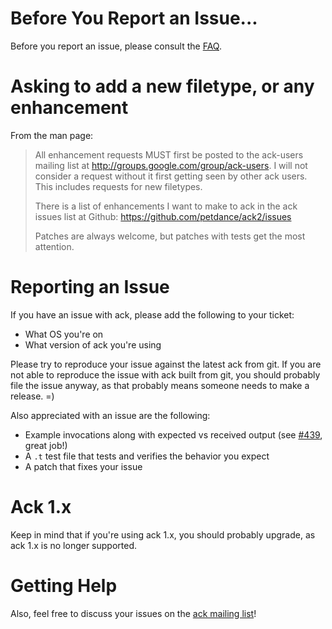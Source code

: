 # Before You Report an Issue...

Before you report an issue, please consult the [FAQ](http://beyondgrep.com/documentation/ack-2.12-man.html#faq).

# Asking to add a new filetype, or any enhancement

From the man page:

> All enhancement requests MUST first be posted to the ack-users mailing list at <http://groups.google.com/group/ack-users>.  I will not consider a request without it first getting seen by other ack users.  This includes
> requests for new filetypes.
>
> There is a list of enhancements I want to make to ack in the ack issues list at Github: <https://github.com/petdance/ack2/issues>
>
> Patches are always welcome, but patches with tests get the most attention.

# Reporting an Issue

If you have an issue with ack, please add the following to your ticket:

  - What OS you're on
  - What version of ack you're using

Please try to reproduce your issue against the latest ack from git.  If you are not able to
reproduce the issue with ack built from git, you should probably file the issue anyway, as
that probably means someone needs to make a release. =)

Also appreciated with an issue are the following:

  - Example invocations along with expected vs received output (see [#439](https://github.com/petdance/ack2/issues/439), great job!)
  - A `.t` test file that tests and verifies the behavior you expect
  - A patch that fixes your issue

# Ack 1.x

Keep in mind that if you're using ack 1.x, you should probably upgrade, as ack 1.x is no longer supported.

# Getting Help

Also, feel free to discuss your issues on the [ack mailing list](http://groups.google.com/group/ack-users)!
